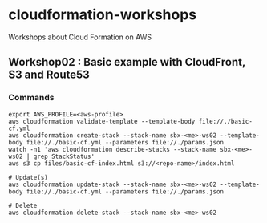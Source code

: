 # cloudformation-workshops
Workshops about Cloud Formation on AWS

## Workshop02 : Basic example with CloudFront, S3 and Route53

### Commands
```
export AWS_PROFILE=<aws-profile>
aws cloudformation validate-template --template-body file://./basic-cf.yml
aws cloudformation create-stack --stack-name sbx-<me>-ws02 --template-body file://./basic-cf.yml --parameters file://./params.json
watch -n1 'aws cloudformation describe-stacks --stack-name sbx-<me>-ws02 | grep StackStatus'
aws s3 cp files/basic-cf-index.html s3://<repo-name>/index.html

# Update(s)
aws cloudformation update-stack --stack-name sbx-<me>-ws02 --template-body file://./basic-cf.yml --parameters file://./params.json

# Delete
aws cloudformation delete-stack --stack-name sbx-<me>-ws02
```
